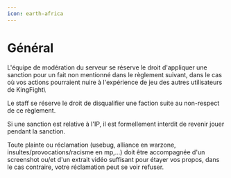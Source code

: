```yaml
---
icon: earth-africa
---
```


# Général

L'équipe de modération du serveur se réserve le droit d'appliquer une sanction pour un fait non mentionné dans le règlement suivant, dans le cas où vos actions pourraient nuire à l'expérience de jeu des autres utilisateurs de KingFight\


Le staff se réserve le droit de disqualifier une faction suite au non-respect de ce règlement.


Si une sanction est relative à l'IP, il est formellement interdit de revenir jouer pendant la sanction.


Toute plainte ou réclamation (usebug, alliance en warzone, insultes/provocations/racisme en mp,...) doit être accompagnée d'un screenshot ou/et d'un extrait vidéo suffisant pour étayer vos propos, dans le cas contraire, votre réclamation peut se voir refuser.&#x20;



